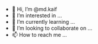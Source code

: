 - 👋 Hi, I’m @md.kaif 
- 👀 I’m interested in ...
- 🌱 I’m currently learning ...
- 💞️ I’m looking to collaborate on ...
- 📫 How to reach me ...

<!---
Mdanaskhan/Mdanaskhan is a ✨ special ✨ repository because its `README.md` (this file) appears on your GitHub profile.
You can click the Preview link to take a look at your changes.
--->
